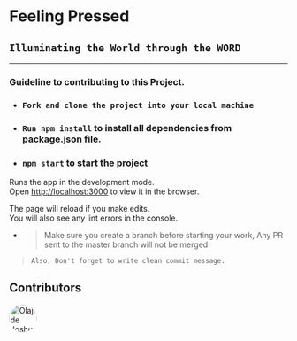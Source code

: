 # Feeling Pressed
## `Illuminating the World through the WORD`
<hr>

### Guideline to contributing to this Project.

* ### `Fork and clone the project into your local machine`
* ### `Run npm install` to install all dependencies from package.json file.
* ### `npm start` to start the project

Runs the app in the development mode.<br />
Open [http://localhost:3000](http://localhost:3000) to view it in the browser.

The page will reload if you make edits.<br />
You will also see any lint errors in the console.

* > Make sure you create a branch before starting your work, Any PR sent to the master branch will not be merged.

> `Also, Don't forget to write clean commit message.`

## Contributors 
![Olajide Joshua](https://res.cloudinary.com/drqltx8ye/image/upload/v1557413751/20190509_150157_qygu2e.jpg)
<!-- ![Your name](cloudinaryimageurl) -->
<!-- ![Your name](cloudinaryimageurl) -->
<!-- ![Your name](cloudinaryimageurl) -->
<style>
img{
   width:50px;
   height:50px;
   border-radius: 50%;
}
</style>
